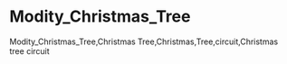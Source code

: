 # Modity_Christmas_Tree
Modity_Christmas_Tree,Christmas Tree,Christmas,Tree,circuit,Christmas tree circuit

